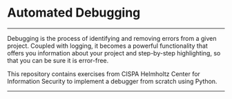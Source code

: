 # Automated Debugging
_______
Debugging is the process of identifying and removing errors from a given project. Coupled with logging, it becomes a powerful functionality that offers you information about your project and step-by-step highlighting, so that you can be sure it is error-free.

This repository contains exercises from CISPA Helmholtz Center for Information Security to implement a debugger from scratch using Python.

______________________________________________________________________

